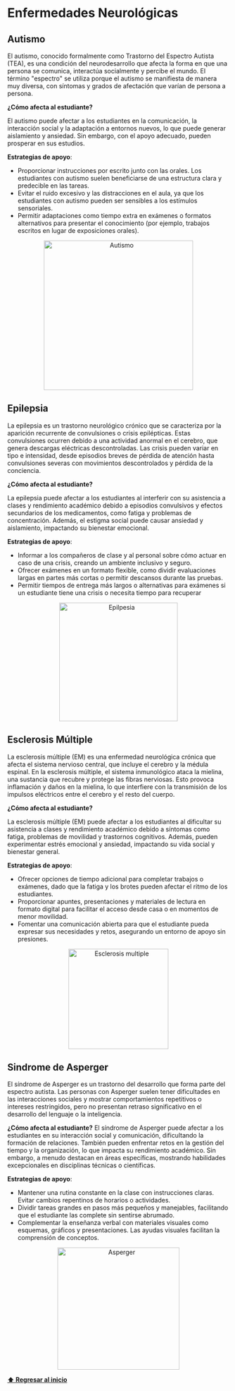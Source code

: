 # Enfermedades Neurológicas

## Autismo
El autismo, conocido formalmente como Trastorno del Espectro Autista (TEA), es una condición del neurodesarrollo que afecta la forma en que una persona se comunica, interactúa socialmente y percibe el mundo. El término "espectro" se utiliza porque el autismo se manifiesta de manera muy diversa, con síntomas y grados de afectación que varían de persona a persona.

**¿Cómo afecta al estudiante?**

El autismo puede afectar a los estudiantes en la comunicación, la interacción social y la adaptación a entornos nuevos, lo que puede generar aislamiento y ansiedad. Sin embargo, con el apoyo adecuado, pueden prosperar en sus estudios.

**Estrategias de apoyo**:
-  Proporcionar instrucciones por escrito junto con las orales. Los estudiantes con autismo suelen beneficiarse de una estructura clara y predecible en las tareas.
-  Evitar el ruido excesivo y las distracciones en el aula, ya que los estudiantes con autismo pueden ser sensibles a los estímulos sensoriales.
-  Permitir adaptaciones como tiempo extra en exámenes o formatos alternativos para presentar el conocimiento (por ejemplo, trabajos escritos en lugar de exposiciones orales).

<p align="center">
<img width="339" alt="Autismo" src="https://github.com/user-attachments/assets/562cc391-9bb6-4c65-afc7-99802554f0af">
</p>

## Epilepsia
La epilepsia es un trastorno neurológico crónico que se caracteriza por la aparición recurrente de convulsiones o crisis epilépticas. Estas convulsiones ocurren debido a una actividad anormal en el cerebro, que genera descargas eléctricas descontroladas. Las crisis pueden variar en tipo e intensidad, desde episodios breves de pérdida de atención hasta convulsiones severas con movimientos descontrolados y pérdida de la conciencia.

**¿Cómo afecta al estudiante?**

La epilepsia puede afectar a los estudiantes al interferir con su asistencia a clases y rendimiento académico debido a episodios convulsivos y efectos secundarios de los medicamentos, como fatiga y problemas de concentración. Además, el estigma social puede causar ansiedad y aislamiento, impactando su bienestar emocional.

**Estrategias de apoyo**:
- Informar a los compañeros de clase y al personal sobre cómo actuar en caso de una crisis, creando un ambiente inclusivo y seguro.
- Ofrecer exámenes en un formato flexible, como dividir evaluaciones largas en partes más cortas o permitir descansos durante las pruebas.
- Permitir tiempos de entrega más largos o alternativas para exámenes si un estudiante tiene una crisis o necesita tiempo para recuperar

<p align="center">
<img width="269" alt="Epilpesia" src="https://github.com/user-attachments/assets/f7049eb3-a464-470a-9485-a92dfc045059">
</p>

## Esclerosis Múltiple
La esclerosis múltiple (EM) es una enfermedad neurológica crónica que afecta el sistema nervioso central, que incluye el cerebro y la médula espinal. En la esclerosis múltiple, el sistema inmunológico ataca la mielina, una sustancia que recubre y protege las fibras nerviosas. Esto provoca inflamación y daños en la mielina, lo que interfiere con la transmisión de los impulsos eléctricos entre el cerebro y el resto del cuerpo.

**¿Cómo afecta al estudiante?**

La esclerosis múltiple (EM) puede afectar a los estudiantes al dificultar su asistencia a clases y rendimiento académico debido a síntomas como fatiga, problemas de movilidad y trastornos cognitivos. Además, pueden experimentar estrés emocional y ansiedad, impactando su vida social y bienestar general.

**Estrategias de apoyo**:
- Ofrecer opciones de tiempo adicional para completar trabajos o exámenes, dado que la fatiga y los brotes pueden afectar el ritmo de los estudiantes.
- Proporcionar apuntes, presentaciones y materiales de lectura en formato digital para facilitar el acceso desde casa o en momentos de menor movilidad.
- Fomentar una comunicación abierta para que el estudiante pueda expresar sus necesidades y retos, asegurando un entorno de apoyo sin presiones.

<p align="center">
<img width="227" alt="Esclerosis multiple" src="https://github.com/user-attachments/assets/85fbe864-071d-47b6-b6a5-95c825666498">
</p>

## Sindrome de Asperger
El síndrome de Asperger es un trastorno del desarrollo que forma parte del espectro autista. Las personas con Asperger suelen tener dificultades en las interacciones sociales y mostrar comportamientos repetitivos o intereses restringidos, pero no presentan retraso significativo en el desarrollo del lenguaje o la inteligencia. 

**¿Cómo afecta al estudiante?**
El síndrome de Asperger puede afectar a los estudiantes en su interacción social y comunicación, dificultando la formación de relaciones. También pueden enfrentar retos en la gestión del tiempo y la organización, lo que impacta su rendimiento académico. Sin embargo, a menudo destacan en áreas específicas, mostrando habilidades excepcionales en disciplinas técnicas o científicas.

**Estrategias de apoyo**:
-  Mantener una rutina constante en la clase con instrucciones claras. Evitar cambios repentinos de horarios o actividades.
-  Dividir tareas grandes en pasos más pequeños y manejables, facilitando que el estudiante las complete sin sentirse abrumado.
-  Complementar la enseñanza verbal con materiales visuales como esquemas, gráficos y presentaciones. Las ayudas visuales facilitan la comprensión de conceptos.

<p align="center">
<img width="277" alt="Asperger" src="https://github.com/user-attachments/assets/4ab389af-63bb-40ab-8f99-fd1bc86c8862">
</p>

**[⬆ Regresar al inicio](/README.md)**
